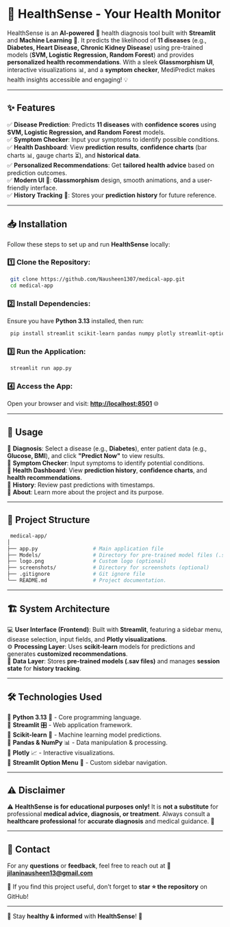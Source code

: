  # 🚀 HealthSense - Your Health Monitor

HealthSense is an **AI-powered** 🧠 health diagnosis tool built with **Streamlit** and **Machine Learning** 🤖. It predicts the likelihood of **11 diseases** (e.g., **Diabetes, Heart Disease, Chronic Kidney Disease**) using pre-trained models (**SVM, Logistic Regression, Random Forest**) and provides **personalized health recommendations**. With a sleek **Glassmorphism UI**, interactive visualizations 📊, and a **symptom checker**, MediPredict makes health insights accessible and engaging! 💡

---

## ✨ Features

✅ **Disease Prediction**: Predicts **11 diseases** with **confidence scores** using **SVM, Logistic Regression, and Random Forest** models.  
✅ **Symptom Checker**: Input your symptoms to identify possible conditions.  
✅ **Health Dashboard**: View **prediction results**, **confidence charts** (bar charts 📊, gauge charts ⏳), and **historical data**.  
✅ **Personalized Recommendations**: Get **tailored health advice** based on prediction outcomes.  
✅ **Modern UI** 🎨: **Glassmorphism** design, smooth animations, and a user-friendly interface.  
✅ **History Tracking** 📜: Stores your **prediction history** for future reference.  

---

## 📥 Installation

Follow these steps to set up and run **HealthSense** locally:

### 1️⃣ Clone the Repository:
```bash
 git clone https://github.com/Nausheen1307/medical-app.git
 cd medical-app
```

### 2️⃣ Install Dependencies:
Ensure you have **Python 3.13** installed, then run:
```bash
 pip install streamlit scikit-learn pandas numpy plotly streamlit-option-menu
```

### 3️⃣ Run the Application:
```bash
 streamlit run app.py
```

### 4️⃣ Access the App:
Open your browser and visit: **[http://localhost:8501](http://localhost:8502)** 🌐

---

## 🎯 Usage

🔹 **Diagnosis**: Select a disease (e.g., **Diabetes**), enter patient data (e.g., **Glucose, BMI**), and click **"Predict Now"** to view results.  
🔹 **Symptom Checker**: Input symptoms to identify potential conditions.  
🔹 **Health Dashboard**: View **prediction history**, **confidence charts**, and **health recommendations**.  
🔹 **History**: Review past predictions with timestamps.  
🔹 **About**: Learn more about the project and its purpose.  

---

## 📁 Project Structure
```bash
 medical-app/
│
├── app.py                  # Main application file
├── Models/                 # Directory for pre-trained model files (.sav)
├── logo.png                # Custom logo (optional)
├── screenshots/            # Directory for screenshots (optional)
├── .gitignore              # Git ignore file
└── README.md               # Project documentation.
```

---

## 🏗️ System Architecture

💻 **User Interface (Frontend)**: Built with **Streamlit**, featuring a sidebar menu, disease selection, input fields, and **Plotly visualizations**.  
⚙️ **Processing Layer**: Uses **scikit-learn** models for predictions and generates **customized recommendations**.  
📂 **Data Layer**: Stores **pre-trained models (.sav files)** and manages **session state** for **history tracking**.  

---

## 🛠️ Technologies Used

🔹 **Python 3.13** 🐍 - Core programming language.  
🔹 **Streamlit** 🎛️ - Web application framework.  
🔹 **Scikit-learn** 🤖 - Machine learning model predictions.  
🔹 **Pandas & NumPy** 📊 - Data manipulation & processing.  
🔹 **Plotly** 📈 - Interactive visualizations.  
🔹 **Streamlit Option Menu** 📂 - Custom sidebar navigation.

---

## ⚠️ Disclaimer

⚠️ **HealthSense is for educational purposes only!** It is **not a substitute** for professional **medical advice, diagnosis, or treatment**. Always consult a **healthcare professional** for **accurate diagnosis** and medical guidance. 🏥

---

## 📩 Contact

For any **questions** or **feedback**, feel free to reach out at 📧 **jilaninausheen13@gmail.com**

🌟 If you find this project useful, don’t forget to **star ⭐ the repository** on GitHub!

---

🚀 Stay **healthy & informed** with **HealthSense**! 💙


 
